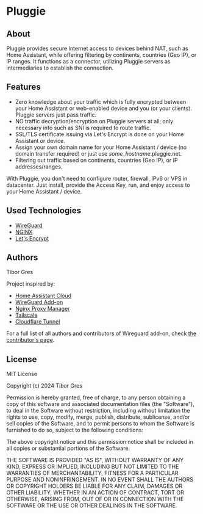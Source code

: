 # Pluggie


## About

Pluggie provides secure Internet access to devices behind NAT, such as Home Assistant, while offering filtering by continents, countries (Geo IP), or IP ranges. It functions as a connector, utilizing Pluggie servers as intermediaries to establish the connection.


## Features

- Zero knowledge about your traffic which is fully encrypted between your Home Assistant or web-enabled device and you (or your clients). Pluggie servers just pass traffic.
- NO traffic decryption/encryption on Pluggie servers at all; only necessary info such as SNI is required to route traffic.
- SSL/TLS certificate issuing via Let's Encrypt is done on your Home Assistant or device.
- Assign your own domain name for your Home Assistant / device (no domain transfer required) or just use _some_hostname_.pluggie.net.
- Filtering out traffic based on continents, countries (Geo IP), or IP addresses/ranges.

With Pluggie, you don't need to configure router, firewall, IPv6 or VPS in datacenter.
Just install, provide the Access Key, run, and enjoy access to your Home Assistant / device.


## Used Technologies

- [WireGuard][wg]
- [NGINX][nginx]
- [Let's Encrypt][letsencrypt]


## Authors

Tibor Gres

Project inspired by:
- [Home Assistant Cloud][hacloud]
- [WireGuard Add-on][wg_addon]
- [Nginx Proxy Manager][nginxproxymanager]
- [Tailscale][tailscale]
- [Cloudflare Tunnel][tailscale]

For a full list of all authors and contributors of Wireguard add-on,
check [the contributor's page][wg_addon_contributors].


## License

MIT License

Copyright (c) 2024 Tibor Gres

Permission is hereby granted, free of charge, to any person obtaining a copy
of this software and associated documentation files (the "Software"), to deal
in the Software without restriction, including without limitation the rights
to use, copy, modify, merge, publish, distribute, sublicense, and/or sell
copies of the Software, and to permit persons to whom the Software is
furnished to do so, subject to the following conditions:

The above copyright notice and this permission notice shall be included in all
copies or substantial portions of the Software.

THE SOFTWARE IS PROVIDED "AS IS", WITHOUT WARRANTY OF ANY KIND, EXPRESS OR
IMPLIED, INCLUDING BUT NOT LIMITED TO THE WARRANTIES OF MERCHANTABILITY,
FITNESS FOR A PARTICULAR PURPOSE AND NONINFRINGEMENT. IN NO EVENT SHALL THE
AUTHORS OR COPYRIGHT HOLDERS BE LIABLE FOR ANY CLAIM, DAMAGES OR OTHER
LIABILITY, WHETHER IN AN ACTION OF CONTRACT, TORT OR OTHERWISE, ARISING FROM,
OUT OF OR IN CONNECTION WITH THE SOFTWARE OR THE USE OR OTHER DEALINGS IN THE
SOFTWARE.


[project]: https://pluggie.net
[hacloud]: https://www.home-assistant.io/cloud
[wg_addon]: https://github.com/hassio-addons/addon-wireguard
[wg_addon_contributors]: https://github.com/bigmoby/addon-wireguard-client/graphs/contributors
[wg]: https://www.wireguard.com
[nginx]: https://nginx.org
[nginxproxymanager]: https://nginxproxymanager.com
[letsencrypt]: https://letsencrypt.org
[tailscale]: https://tailscale.com
[cloudflare]: https://www.cloudflare.com/en-gb/products/tunnel
